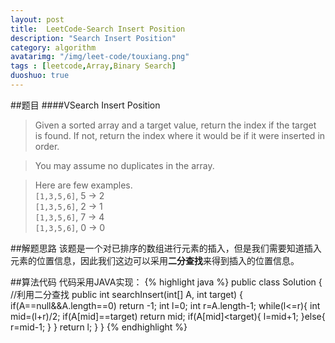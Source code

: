 ```yaml
---
layout: post
title:  LeetCode-Search Insert Position
description: "Search Insert Position"
category: algorithm
avatarimg: "/img/leet-code/touxiang.png"
tags : [leetcode,Array,Binary Search]
duoshuo: true
---
```

##题目
####VSearch Insert Position
>Given a sorted array and a target value, return the index if the target is found. If not, return the index where it would be if it were inserted in order.

>You may assume no duplicates in the array.

>Here are few examples.  
>`[1,3,5,6]`, 5 → 2  
>`[1,3,5,6]`, 2 → 1  
>`[1,3,5,6]`, 7 → 4  
>`[1,3,5,6]`, 0 → 0   

<!-- more -->

##解题思路
该题是一个对已排序的数组进行元素的插入，但是我们需要知道插入元素的位置信息，因此我们这边可以采用**二分查找**来得到插入的位置信息。

##算法代码
代码采用JAVA实现：
{% highlight java %}
public class Solution {
    //利用二分查找
    public int searchInsert(int[] A, int target) {
        if(A==null&&A.length==0) return -1;
        int l=0;
        int r=A.length-1;
        while(l<=r){
            int mid=(l+r)/2;
            if(A[mid]==target)
                return mid;
            if(A[mid]<target){
                l=mid+1;
            }else{
                r=mid-1;
            }
        }
        return l;
    }
}
{% endhighlight %}

[1]:http://sudoku.com.au/TheRules.aspx
[2]:/img/SuDoKu/1.png
